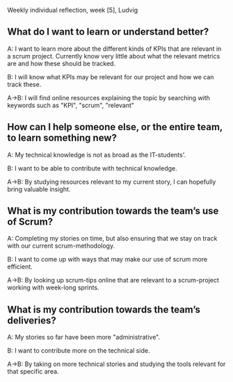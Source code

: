 Weekly individual reflection, week \[5], Ludvig

## What do I want to learn or understand better?

A: I want to learn more about the different kinds of KPIs that are relevant in a scrum project. Currently know very little about what the relevant metrics are and how these should be tracked.

B: I will know what KPIs may be relevant for our project and how we can track these.

A->B: I will find online resources explaining the topic by searching with keywords such as "KPI", "scrum", "relevant"

## How can I help someone else, or the entire team, to learn something new?

A: My technical knowledge is not as broad as the IT-students'.

B: I want to be able to contribute with technical knowledge.

A->B: By studying resources relevant to my current story, I can hopefully bring valuable insight.

## What is my contribution towards the team’s use of Scrum?

A: Completing my stories on time, but also ensuring that we stay on track with our current scrum-methodology.

B: I want to come up with ways that may make our use of scrum more efficient.

A->B: By looking up scrum-tips online that are relevant to a scrum-project working with week-long sprints.

## What is my contribution towards the team’s deliveries?

A: My stories so far have been more "administrative".

B: I want to contribute more on the technical side.

A->B: By taking on more technical stories and studying the tools relevant for that specific area.